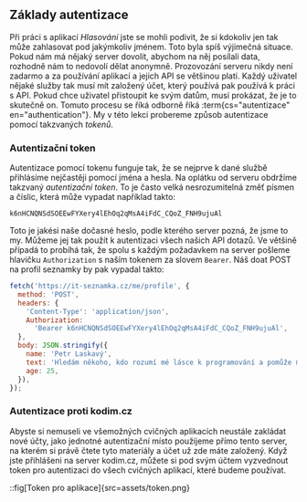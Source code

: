 ## Základy autentizace

Při práci s aplikací _Hlasování_ jste se mohli podivit, že si kdokoliv jen tak může zahlasovat pod jakýmkoliv jménem. Toto byla spíš výjimečná situace. Pokud nám má nějaký server dovolit, abychom na něj posílali data, rozhodně nám to nedovolí dělat anonymně. Prozovozání serveru nikdy není zadarmo a za používání aplikací a jejich API se většinou platí. Každý uživatel nějaké služby tak musí mít založený účet, který používá pak používá k práci s API. Pokud chce uživatel přistoupit ke svým datům, musí prokázat, že je to skutečně on. Tomuto procesu se říká odborně říká :term{cs="autentizace" en="authentication"}. My v této lekci probereme způsob autentizace pomocí takzvaných _tokenů_.

### Autentizační token

Autentizace pomocí tokenu funguje tak, že se nejprve k dané službě přihlásíme nejčastěji pomocí jména a hesla. Na oplátku od serveru obdržíme takzvaný _autentizační token_. To je často velká nesrozumitelná změť písmen a číslic, která může vypadat například takto:

```
k6nHCNQNSdSOEEwFYXery4lEhOq2qMsA4iFdC_CQoZ_FNH9ujuAl
```

Toto je jakési naše dočasné heslo, podle kterého server pozná, že jsme to my. Můžeme jej tak použít k autentizaci všech našich API dotazů. Ve většině případá to probíhá tak, že spolu s každým požadavkem na server pošleme hlavičku `Authorization` s naším tokenem za slovem `Bearer`. Náš doat POST na profil seznamky by pak vypadal takto:

```js
fetch('https://it-seznamka.cz/me/profile', {
  method: 'POST',
  headers: {
    'Content-Type': 'application/json',
    Authorization:
      'Bearer k6nHCNQNSdSOEEwFYXery4lEhOq2qMsA4iFdC_CQoZ_FNH9ujuAl',
  },
  body: JSON.stringify({
    name: 'Petr Laskavý',
    text: 'Hledám někoho, kdo rozumí mé lásce k programování a pomůže mi s debugováním mého křehkého srdce',
    age: 25,
  }),
});
```

### Autentizace proti kodim.cz

Abyste si nemuseli ve všemožných cvičných aplikacích neustále zakládat nové účty, jako jednotné autentizační místo použijeme přímo tento server, na kterém si právě čtete tyto materiály a účet už zde máte založený. Když jste přihlášeni na server kodim.cz, můžete si pod svým účtem vyzvednout token pro autentizaci do všech cvičných aplikací, které budeme používat.

::fig[Token pro aplikace]{src=assets/token.png}
